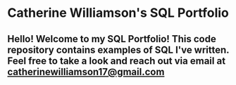 # Catherine Williamson's SQL Portfolio

## Hello! Welcome to my SQL Portfolio! This code repository contains examples of SQL I've written. Feel free to take a look and reach out via email at catherinewilliamson17@gmail.com

